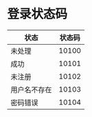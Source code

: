 # 登录状态码

| 状态     | 状态码   |
| ------ | ----- |
| 未处理    | 10100 |
| 成功     | 10101 |
| 未注册    | 10102 |
| 用户名不存在 | 10103 |
| 密码错误   | 10104 |

 

